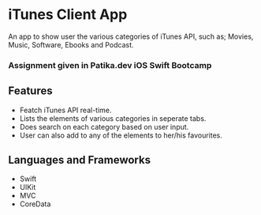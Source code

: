 # iTunes Client App

An app to show user the various categories of iTunes API, such as; Movies, Music, Software, Ebooks and Podcast.

### Assignment given in Patika.dev iOS Swift Bootcamp

## Features

- Featch iTunes API real-time.
- Lists the elements of various categories in seperate tabs.
- Does search on each category based on user input.
- User can also add to any of the elements to her/his favourites.

## Languages and Frameworks

- Swift
- UIKit
- MVC 
- CoreData


